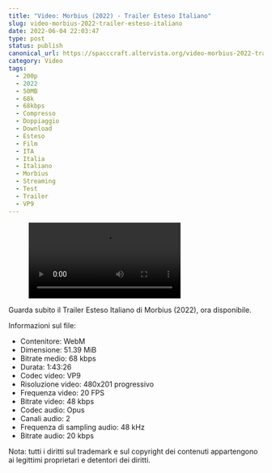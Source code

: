 ```yaml
---
title: "Video: Morbius (2022) - Trailer Esteso Italiano"
slug: video-morbius-2022-trailer-esteso-italiano
date: 2022-06-04 22:03:47
type: post
status: publish
canonical_url: https://spacccraft.altervista.org/video-morbius-2022-trailer-esteso-italiano/329/
category: Video
tags: 
  - 200p
  - 2022
  - 50MB
  - 68k
  - 68kbps
  - Compresso
  - Doppiaggio
  - Download
  - Esteso
  - Film
  - ITA
  - Italia
  - Italiano
  - Morbius
  - Streaming
  - Test
  - Trailer
  - VP9
---
```


<!-- wp:video -->
<figure class="wp-block-video"><video controls src="https://spacccraft.altervista.org/wp-content/uploads/2022/06/Morbius.2022.ITA.Trailer.Esteso.VP9.200p.webm"></video></figure>
<!-- /wp:video -->

<!-- wp:paragraph -->
<p>Guarda subito il Trailer Esteso Italiano di Morbius (2022), ora disponibile.</p>
<!-- /wp:paragraph -->

<!-- wp:paragraph -->
<p>Informazioni sul file:</p>
<!-- /wp:paragraph -->

<!-- wp:list -->
<ul><li>Contenitore: WebM</li><li>Dimensione: 51.39 MiB</li><li>Bitrate medio: 68 kbps</li><li>Durata: 1:43:26</li><li>Codec video: VP9</li><li>Risoluzione video: 480x201 progressivo</li><li>Frequenza video: 20 FPS</li><li>Bitrate video: 48 kbps</li><li>Codec audio: Opus</li><li>Canali audio: 2</li><li>Frequenza di sampling audio: 48 kHz</li><li>Bitrate audio: 20 kbps</li></ul>
<!-- /wp:list -->

<!-- wp:paragraph -->
<p>Nota: tutti i diritti sul trademark e sul copyright dei contenuti appartengono ai legittimi proprietari e detentori dei diritti.</p>
<!-- /wp:paragraph -->

